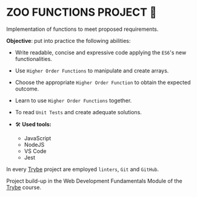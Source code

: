 # ZOO FUNCTIONS PROJECT :lion:

Implementation of functions to meet proposed requirements.

**Objective**: put into practice the following abilities:
* Write readable, concise and expressive code applying the `ES6`'s new functionalities.
* Use `Higher Order Functions` to manipulate and create arrays.
* Choose the appropriate `Higher Order Function` to obtain the expected outcome.
* Learn to use `Higher Order Functions` together.
* To read `Unit Tests` and create adequate solutions.

* :hammer_and_wrench: **Used tools:**
  * JavaScript
  * NodeJS
  * VS Code
  * Jest

In every [Trybe](https://www.betrybe.com/) project are employed `linters`, `Git` and `GitHub`.

Project build-up in the Web Development Fundamentals Module of the [Trybe](https://www.betrybe.com/) course.